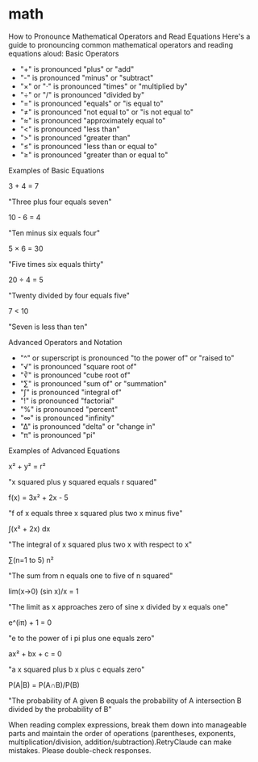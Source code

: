 # math
How to Pronounce Mathematical Operators and Read Equations
Here's a guide to pronouncing common mathematical operators and reading equations aloud:
Basic Operators

- "+" is pronounced "plus" or "add"
- "-" is pronounced "minus" or "subtract"
- "×" or "⋅" is pronounced "times" or "multiplied by"
- "÷" or "/" is pronounced "divided by"
- "=" is pronounced "equals" or "is equal to"
- "≠" is pronounced "not equal to" or "is not equal to"
- "≈" is pronounced "approximately equal to"
- "<" is pronounced "less than"
- ">" is pronounced "greater than"
- "≤" is pronounced "less than or equal to"
- "≥" is pronounced "greater than or equal to"

Examples of Basic Equations

3 + 4 = 7

"Three plus four equals seven"


10 - 6 = 4

"Ten minus six equals four"


5 × 6 = 30

"Five times six equals thirty"


20 ÷ 4 = 5

"Twenty divided by four equals five"


7 < 10

"Seven is less than ten"



Advanced Operators and Notation

- "^" or superscript is pronounced "to the power of" or "raised to"
- "√" is pronounced "square root of"
- "∛" is pronounced "cube root of"
- "∑" is pronounced "sum of" or "summation"
- "∫" is pronounced "integral of"
- "!" is pronounced "factorial"
- "%" is pronounced "percent"
- "∞" is pronounced "infinity"
- "Δ" is pronounced "delta" or "change in"
- "π" is pronounced "pi"

Examples of Advanced Equations

x² + y² = r²

"x squared plus y squared equals r squared"


f(x) = 3x² + 2x - 5

"f of x equals three x squared plus two x minus five"


∫(x² + 2x) dx

"The integral of x squared plus two x with respect to x"


∑(n=1 to 5) n²

"The sum from n equals one to five of n squared"


lim(x→0) (sin x)/x = 1

"The limit as x approaches zero of sine x divided by x equals one"


e^(iπ) + 1 = 0

"e to the power of i pi plus one equals zero"


ax² + bx + c = 0

"a x squared plus b x plus c equals zero"


P(A|B) = P(A∩B)/P(B)

"The probability of A given B equals the probability of A intersection B divided by the probability of B"



When reading complex expressions, break them down into manageable parts and maintain the order of operations (parentheses, exponents, multiplication/division, addition/subtraction).RetryClaude can make mistakes. Please double-check responses.
